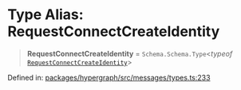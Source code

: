 # Type Alias: RequestConnectCreateIdentity

> **RequestConnectCreateIdentity** = `Schema.Schema.Type`\<*typeof* [`RequestConnectCreateIdentity`](../variables/RequestConnectCreateIdentity.md)\>

Defined in: [packages/hypergraph/src/messages/types.ts:233](https://github.com/hashirpm/hypergraph/blob/ab4ea1cdb9430798142e0d735aac9d31c2cf0ae0/packages/hypergraph/src/messages/types.ts#L233)
